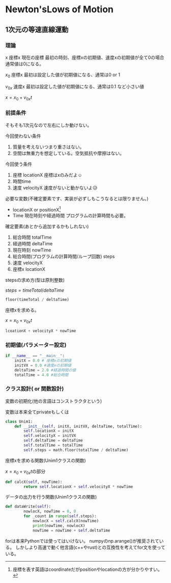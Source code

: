 # Newton'sLows of Motion

## 1次元の等速直線運動

### 理論

x 座標x 現在の座標  最初の時刻、座標xの初期値、速度xの初期値が全て0の場合通常値は0になる。

$x_0$ 座標x 最初は設定した値が初期値になる、通常は0 or 1

$v_{0x}$ 速度x 最初は設定した値が初期値になる、通常は0.1 など小さい値

$x = x_0 + v_{0x}t$

### 前提条件

そもそも1次元なので左右にしか動けない。

今回使わない条件

1. 質量を考えないつまり重さはない。
2. 空間は無重力を想定している。空気抵抗や摩擦はない。

今回使う条件

1. 座標 locationX 座標はxのみだよ☺️
2. 時間time
3. 速度 velocityX 速度がないと動かないよ😥

必要な変数(不確定要素です、実装が必ずしもこうなるとは限りません。)

* locationX or positionX[^1]
* Time 現在時刻や経過時間 プログラムの計算時間も必要。

確定要素(あとから追加するかもしれない)

1. 総合時間 totalTime
2. 経過時間 deltaTime
3. 現在時刻 nowTime
4. 総合時間(プログラムの計算時間/ループ回数) steps
5. 速度 velocityX
6. 座標x locationX

stepsの求め方(型は原則整数)

$steps = timeTotal / deltaTime$

```py
floor(timeTotal / deltaTime)
```

座標xを求める。

$x = x_0 + v_{0x}t$

```py
lcoationX + velocityX * nowTime
```

### 初期値(パラメーター設定)

```py
if __name__ == "__main__":
    initX = 0.0 # 座標xの初期値
    initVX = 0.0 #速度xの初期値
    deltaTime = 2.0 #経過時間の値
    totalTime = 4.0 #総合時間
```

### クラス設計( or 関数設計)

変数の初期化(他の言語はコンストラクタという)

変数は本来全てprivateもしくは

```py
class Unim1:
    def __init__(self, initX, initVX, deltaTime, totalTime):
        self.locationX = initX
        self.velocityX = initVX
        self.deltaTime = deltaTime
        self.totalTime = totalTime
        self.steps = math.floor(totalTime / deltaTime)
```

座標xを求める関数(Unim1クラスの関数)

$x = x_0 + v_{0x}t$の部分

```py
def calcX(self, nowTime):
        return self.locationX + self.velocityX * nowTime
```

データの出力を行う関数(Unim1クラスの関数)

```py
def dataWrite(self):
        nowlocX, nowTime = 0, 0
        for _count in range(self.steps):
            nowlocX = self.calcX(nowTime)
            print(nowTime, nowlocX)
            nowTime = nowTime + self.deltaTime
```

forは本来Pythonでは使ってはいけない。
numpyのnp.arange()が推奨されている。
しかしより高速で動く他言語(c++やrust)との互換性を考えてfor文を使っている。

[^1]: 座標を表す英語はcoordinateだがpositionやlocationの方が分かりやすい。
